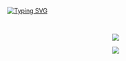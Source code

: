 <a href="https://git.io/typing-svg"><img src="http://readme-typing-svg.herokuapp.com?font=Fira+Code&pause=1000&color=661B52&background=BB00FF00&width=435&lines=Hey+I'm+Wznj;I+coding+Programms;My+programming+languages+%E2%80%8B%E2%80%8Bare+Java%2C+C%2B%2B+%2C+python+and+more+%3A)" alt="Typing SVG" /></a>

<br>

<p align="center">
<img src="https://github-readme-stats.vercel.app/api/top-langs/?username=wznj&layout=compact&theme=dark"/>
</p>
<a href="https://github.com/despk"></a>
<p align="center">
  <img src="https://github-readme-stats.vercel.app/api?username=wznj&theme=midnight-purple&show_icons=true"/>
</p>
</div>
